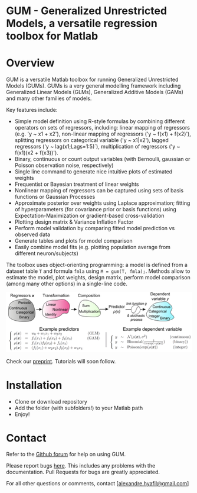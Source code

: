 # GUM - Generalized Unrestricted Models, a versatile regression toolbox for Matlab

# Overview
GUM is a versatile Matlab toolbox for running Generalized Unrestricted Models (GUMs). GUMs is a very general modelling framework including Generalized Linear Models (GLMs), Generalized Additive Models (GAMs) and many other families of models. 

Key features include:
- Simple model definition using R-style formulas by combining different operators on sets of regressors, including: linear mapping of regressors (e.g. 'y ~ x1 + x2'), non-linear mapping of regressors ('y ~ f(x1) + f(x2)'), splitting regressors on categorical variable ('y ~ x1|x2'), lagged regressors ('y ~ lag(x1;Lags=1:5)`), multiplication of regressors ('y ~ f(x1)(x2 + f(x3))').
- Binary, continuous or count output variables (with Bernoulli, gaussian or Poisson observation noise, respectively)
- Single line command to generate nice intuitive plots of estimated weights
- Frequentist or Bayesian treatment of linear weights
- Nonlinear mapping of regressors can be captured using sets of basis functions or Gaussian Processes
- Approximate posterior over weights using Laplace approximation; fitting of hyperparameters (for covariance prior or basis functions) using Expectation-Maximization or gradient-based cross-validation
- Plotting design matrix & Variance Inflation Factor
- Perform model validation by comparing fitted model prediction vs observed data
- Generate tables and plots for model comparison
- Easily combine model fits (e.g. plotting population average from different neuron/subjects)

The toolbox uses object-orienting programming: a model is defined from a dataset table `T` and formula `fmla` using `M = gum(T, fmla);`. Methods allow to estimate the model, plot weights, design matrix, perform model comparison (among many other options) in a single-line code.

![alt text](https://github.com/ahyafil/gum/blob/main/tutorials/GUM%20principle.png?raw=true)

Check our [preprint](https://arxiv.org/abs/2002.00920). Tutorials will soon follow.

# Installation

- Clone or download repository
- Add the folder (with subfolders!) to your Matlab path
- Enjoy!

# Contact

Refer to the [Github forum](https://github.com/ahyafil/gum/discussions) for help on using GUM.

Please report bugs [here](https://github.com/ahyafil/gum/issues). This includes any problems with the documentation. Pull Requests for bugs are greatly appreciated.

For all other questions or comments, contact [alexandre.hyafil@gmail.com]
